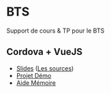# BTS

Support de cours &amp; TP pour le BTS

## Cordova + VueJS 

- [Slides](https://rawgit.com/c4software/bts/master/cours/cordova/index.html) ([Les sources](cours/cordova ))
- [Projet Démo](https://github.com/c4software/vuejs-cordova-sample)
- [Aide Mémoire](https://github.com/c4software/cheatsheet/blob/master/cordova/README.md)
